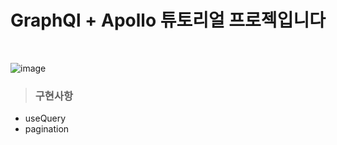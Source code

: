 # GraphQl + Apollo 튜토리얼 프로젝입니다 

<br/>

![image](https://user-images.githubusercontent.com/46067837/205550309-1e034490-fb98-427a-ab00-d21a04fd03e5.png)

> ### 구현사항
- useQuery 
- pagination